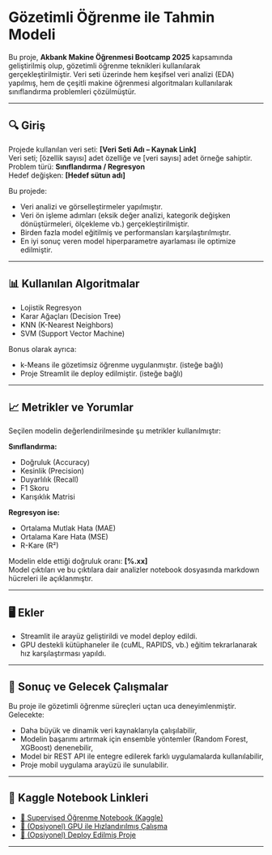 # Gözetimli Öğrenme ile Tahmin Modeli

Bu proje, **Akbank Makine Öğrenmesi Bootcamp 2025** kapsamında geliştirilmiş olup, gözetimli öğrenme teknikleri kullanılarak gerçekleştirilmiştir. Veri seti üzerinde hem keşifsel veri analizi (EDA) yapılmış, hem de çeşitli makine öğrenmesi algoritmaları kullanılarak sınıflandırma problemleri çözülmüştür.

---

## 🔍 Giriş

Projede kullanılan veri seti: **[Veri Seti Adı – Kaynak Link]**  
Veri seti; [özellik sayısı] adet özelliğe ve [veri sayısı] adet örneğe sahiptir.  
Problem türü: **Sınıflandırma / Regresyon**  
Hedef değişken: **[Hedef sütun adı]**

Bu projede:
- Veri analizi ve görselleştirmeler yapılmıştır.
- Veri ön işleme adımları (eksik değer analizi, kategorik değişken dönüştürmeleri, ölçekleme vb.) gerçekleştirilmiştir.
- Birden fazla model eğitilmiş ve performansları karşılaştırılmıştır.
- En iyi sonuç veren model hiperparametre ayarlaması ile optimize edilmiştir.

---

## 📊 Kullanılan Algoritmalar

- Lojistik Regresyon
- Karar Ağaçları (Decision Tree)
- KNN (K-Nearest Neighbors)
- SVM (Support Vector Machine)

Bonus olarak ayrıca:
- k-Means ile gözetimsiz öğrenme uygulanmıştır. (isteğe bağlı)
- Proje Streamlit ile deploy edilmiştir. (isteğe bağlı)

---

## 📈 Metrikler ve Yorumlar

Seçilen modelin değerlendirilmesinde şu metrikler kullanılmıştır:

**Sınıflandırma:**
- Doğruluk (Accuracy)
- Kesinlik (Precision)
- Duyarlılık (Recall)
- F1 Skoru
- Karışıklık Matrisi

**Regresyon ise:**
- Ortalama Mutlak Hata (MAE)
- Ortalama Kare Hata (MSE)
- R-Kare (R²)

Modelin elde ettiği doğruluk oranı: **[%.xx]**  
Model çıktıları ve bu çıktılara dair analizler notebook dosyasında markdown hücreleri ile açıklanmıştır.

---

## 🖥️ Ekler

- Streamlit ile arayüz geliştirildi ve model deploy edildi.
- GPU destekli kütüphaneler ile (cuML, RAPIDS, vb.) eğitim tekrarlanarak hız karşılaştırması yapıldı.

---

## 🎯 Sonuç ve Gelecek Çalışmalar

Bu proje ile gözetimli öğrenme süreçleri uçtan uca deneyimlenmiştir. Gelecekte:

- Daha büyük ve dinamik veri kaynaklarıyla çalışılabilir,
- Modelin başarımı artırmak için ensemble yöntemler (Random Forest, XGBoost) denenebilir,
- Model bir REST API ile entegre edilerek farklı uygulamalarda kullanılabilir,
- Proje mobil uygulama arayüzü ile sunulabilir.

---

## 🔗 Kaggle Notebook Linkleri

- [📌 Supervised Öğrenme Notebook (Kaggle)](https://www.kaggle.com/code/kullaniciadi/notebook-adresiniz)
- [📌 (Opsiyonel) GPU ile Hızlandırılmış Çalışma](https://www.kaggle.com/code/kullaniciadi/gpu-ile-ml)
- [📌 (Opsiyonel) Deploy Edilmiş Proje](https://github.com/kullaniciadi/proje-linki)

---

